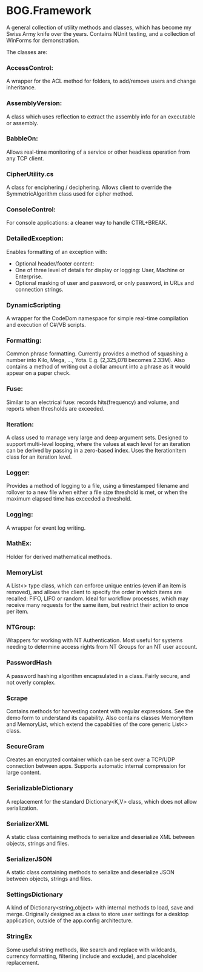 # BOG.Framework
A general collection of utility methods and classes, which has become my Swiss Army knife over the years.
Contains NUnit testing, and a collection of WinForms for demonstration.

The classes are:

### AccessControl:
  A wrapper for the ACL method for folders, to add/remove users and change inheritance.
  
### AssemblyVersion:
  A class which uses reflection to extract the assembly info for an executable or assembly.

### BabbleOn:
  Allows real-time monitoring of a service or other headless operation from any TCP client.
  
### CipherUtility.cs
  A class for enciphering / deciphering.  Allows client to override the SymmetricAlgorithm class used for cipher method.

### ConsoleControl:
  For console applications: a cleaner way to handle CTRL+BREAK.

### DetailedException:
  Enables formatting of an exception with:
  - Optional header/footer content:
  - One of three level of details for display or logging: User, Machine or Enterprise.
  - Optional masking of user and password, or only password, in URLs and connection strings.
  
### DynamicScripting
  A wrapper for the CodeDom namespace for simple real-time compilation and execution of C#/VB scripts.

### Formatting:
  Common phrase formatting. Currently provides a method of squashing a number into Kilo, Mega, ..., Yota.
  E.g.  (2,325,078 becomes 2.33M).  Also contains a method of writing out a dollar amount into a phrase
  as it would appear on a paper check.

### Fuse:
  Similar to an electrical fuse: records hits(frequency) and volume, and reports when thresholds are exceeded.

### Iteration:
  A class used to manage very large and deep argument sets. Designed to support multi-level looping, where
  the values at each level for an iteration can be derived by passing in a zero-based index.  Uses 
  the IterationItem class for an iteration level.

### Logger:
  Provides a method of logging to a file, using a timestamped filename and rollover to a new file when 
  either a file size threshold is met, or when the maximum elapsed time has exceeded a threshold.

### Logging:
  A wrapper for event log writing.

### MathEx:
  Holder for derived mathematical methods.
  
### MemoryList
  A List<> type class, which can enforce unique entries (even if an item is removed), and allows the client
  to specify the order in which items are recalled: FIFO, LIFO or random. Ideal for workflow processes,
  which may receive many requests for the same item, but restrict their action to once per item.
  
### NTGroup:
  Wrappers for working with NT Authentication.  Most useful for systems needing to determine access rights
  from NT Groups for an NT user account.
  
### PasswordHash
  A password hashing algorithm encapsulated in a class.  Fairly secure, and not overly complex.
  
### Scrape
  Contains methods for harvesting content with regular expressions.  See the demo form to understand its
  capability.  Also contains classes MemoryItem and MemoryList, which extend the capabilties of the core
  generic List<> class.

### SecureGram
  Creates an encrypted container which can be sent over a TCP/UDP connection between apps.  Supports automatic
  internal compression for large content.

### SerializableDictionary
  A replacement for the standard Dictionary<K,V> class, which does not allow serialization.
  
### SerializerXML
  A static class containing methods to serialize and deserialize XML between objects, strings and files.
  
### SerializerJSON
  A static class containing methods to serialize and deserialize JSON between objects, strings and files.
  
### SettingsDictionary
  A kind of Dictionary<string,object> with internal methods to load, save and merge.  Originally designed
  as a class to store user settings for a desktop application, outside of the app.config architecture.
  
### StringEx
  Some useful string methods, like search and replace with wildcards, currency formatting, filtering (include and exclude), and placeholder replacement.
